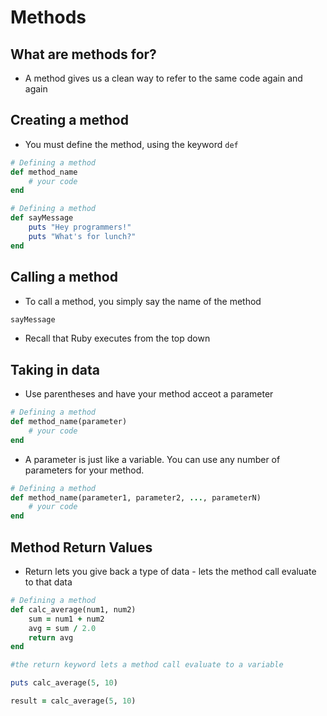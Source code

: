 # Methods

## What are methods for?

* A method gives us a clean way to refer to the same code again and again

## Creating a method

* You must define the method, using the keyword `def`

```ruby
# Defining a method
def method_name
	# your code
end
```

```ruby
# Defining a method
def sayMessage
	puts "Hey programmers!"
	puts "What's for lunch?"
end
```

## Calling a method

* To call a method, you simply say the name of the method

```ruby
sayMessage
```

* Recall that Ruby executes from the top down

## Taking in data

* Use parentheses and have your method acceot a parameter

```ruby
# Defining a method
def method_name(parameter)
	# your code
end
```

* A parameter is just like a variable. You can use any number of parameters for your method.

```ruby
# Defining a method
def method_name(parameter1, parameter2, ..., parameterN)
	# your code
end
```

## Method Return Values

* Return lets you give back a type of data - lets the method call evaluate to that data

```ruby
# Defining a method
def calc_average(num1, num2)
	sum = num1 + num2
	avg = sum / 2.0
	return avg 
end

#the return keyword lets a method call evaluate to a variable

puts calc_average(5, 10)

result = calc_average(5, 10)
```














